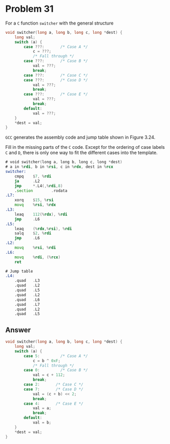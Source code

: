 # Problem 31

For a `C` function `switcher` with the general structure

```C
void switcher(long a, long b, long c, long *dest) {
    long val;
    switch (a) {
        case ???:       /* Case A */
            c = ???;
            /* Fall through */
        case ???:       /* Case B */
            val = ???;
            break;
        case ???:       /* Case C */
        case ???:       /* Case D */
            val = ???;
            break;
        case ???:       /* Case E */
            val = ???;
            break;
        default:
            val = ???;
    }
    *dest = val;
}
```

`GCC` generates the assembly code and jump table shown in Figure 3.24.

Fill in the missing parts of the `C` code. Except for the ordering of case labels
`C` and `D`, there is only one way to fit the different cases into the template.

```asm
# void switcher(long a, long b, long c, long *dest)
# a in %rdi, b in %rsi, c in %rdx, dest in %rcx
switcher:
    cmpq    $7, %rdi
    ja      .L2
    jmp     *.L4(,%rdi,8)
    .section        .rodata
.L7:
    xorq    $15, %rsi
    movq    %rsi, %rdx
.L3:
    leaq    112(%rdx), %rdi
    jmp     .L6
.L5:
    leaq    (%rdx,%rsi), %rdi
    salq    $2, %rdi
    jmp     .L6
.L2:
    movq    %rsi, %rdi
.L6:
    movq    %rdi, (%rcx)
    ret

# Jump table
.L4:
    .quad   .L3
    .quad   .L2
    .quad   .L5
    .quad   .L2
    .quad   .L6
    .quad   .L7
    .quad   .L2
    .quad   .L5
```

## Answer

```C
void switcher(long a, long b, long c, long *dest) {
    long val;
    switch (a) {
        case 5:         /* Case A */
            c = b ^ 0xF;
            /* Fall through */
        case 0:         /* Case B */
            val = c + 112;
            break;
        case 2:       /* Case C */
        case 7:       /* Case D */
            val = (c + b) << 2;
            break;
        case 4:       /* Case E */
            val = a;
            break;
        default:
            val = b;
    }
    *dest = val;
}
```
